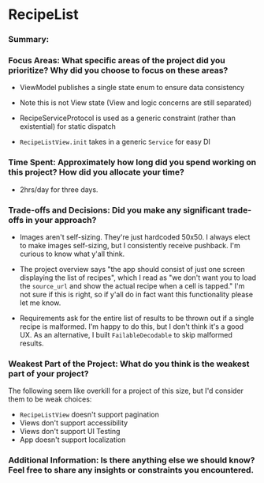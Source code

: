 #  RecipeList
### Summary:


### Focus Areas: What specific areas of the project did you prioritize? Why did you choose to focus on these areas?
- ViewModel publishes a single state enum to ensure data consistency
 - Note this is not View state (View and logic concerns are still separated)

- RecipeServiceProtocol is used as a generic constraint (rather than existential) for static dispatch
 - `RecipeListView.init` takes in a generic `Service` for easy DI

### Time Spent: Approximately how long did you spend working on this project? How did you allocate your time?
- 2hrs/day for three days.

### Trade-offs and Decisions: Did you make any significant trade-offs in your approach?
- Images aren't self-sizing. They're just hardcoded 50x50. I always elect to make images self-sizing, but I consistently receive pushback. I'm curious to know what y'all think.
- The project overview says "the app should consist of just one screen displaying the list of recipes", which I read as "we don't want you to load the `source_url` and show the actual recipe when a cell is tapped." I'm not sure if this is right, so if y'all do in fact want this functionality please let me know.

- Requirements ask for the entire list of results to be thrown out if a single recipe is malformed. I'm happy to do this, but I don't think it's a good UX. As an alternative, I built `FailableDecodable` to skip malformed results.

### Weakest Part of the Project: What do you think is the weakest part of your project?
The following seem like overkill for a project of this size, but I'd consider them to be weak choices:
- `RecipeListView` doesn't support pagination
- Views don't support accessibility
- Views don't support UI Testing
- App doesn't support localization

### Additional Information: Is there anything else we should know? Feel free to share any insights or constraints you encountered.
